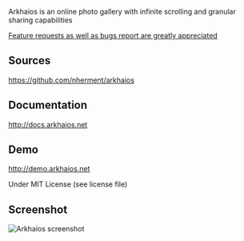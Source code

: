 Arkhaios is an online photo gallery with infinite scrolling and granular sharing capabilities

[Feature requests as well as bugs report are greatly appreciated](https://github.com/nherment/arkhaios/issues)

Sources
-------

https://github.com/nherment/arkhaios

Documentation
-------------

http://docs.arkhaios.net


Demo
----

http://demo.arkhaios.net



Under MIT License (see license file)

Screenshot
----------

![Arkhaios screenshot](http://docs.arkhaios.net/assets/screenshot.jpg "Arkhaios screenshot")